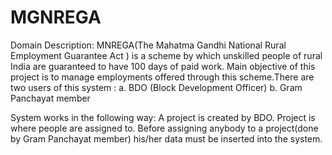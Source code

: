 <h1> MGNREGA </h1>

Domain Description:
        MNREGA(The Mahatma Gandhi National Rural Employment Guarantee Act ) is a scheme by which unskilled people of rural India are guaranteed to have 100 days of paid     work. Main objective of this project is to manage employments offered through this scheme.There are two users of this system : 
 a. BDO (Block Development Officer) 
 b. Gram Panchayat member

System works in the following way:
A project is created by BDO. Project is where people are assigned to. Before assigning anybody to a project(done by Gram Panchayat member) his/her data must be inserted into the system.
